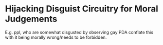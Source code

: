 

# Hijacking Disguist Circuitry for Moral Judgements

E.g. ppl, who are somewhat disgusted by observing gay PDA conflate this with it being morally wrong/needs to be forbidden.

